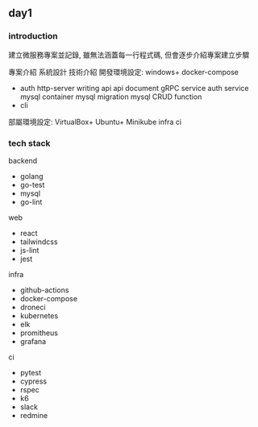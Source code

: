 ## day1

### introduction
建立微服務專案並記錄, 雖無法涵蓋每一行程式碼, 但會逐步介紹專案建立步驟

專案介紹
系統設計
技術介紹
開發環境設定: windows+ docker-compose
- auth
http-server
writing api
api document
gRPC service
auth service
mysql container
mysql migration
mysql CRUD function
- cli


部屬環境設定: VirtualBox+ Ubuntu+ Minikube
infra
ci





### tech stack
backend
- golang
- go-test
- mysql
- go-lint

web
- react
- tailwindcss
- js-lint
- jest

infra
- github-actions
- docker-compose
- droneci
- kubernetes
- elk
- promitheus
- grafana

ci
- pytest
- cypress
- rspec
- k6
- slack
- redmine
